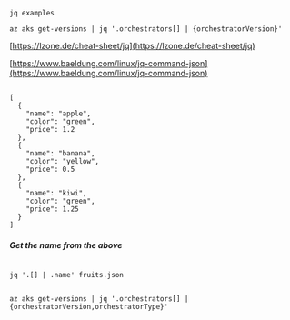 ```jq examples```


````
az aks get-versions | jq '.orchestrators[] | {orchestratorVersion}'

````


[https://lzone.de/cheat-sheet/jq](https://lzone.de/cheat-sheet/jq)


[https://www.baeldung.com/linux/jq-command-json](https://www.baeldung.com/linux/jq-command-json)




````

[
  {
    "name": "apple",
    "color": "green",
    "price": 1.2
  },
  {
    "name": "banana",
    "color": "yellow",
    "price": 0.5
  },
  {
    "name": "kiwi",
    "color": "green",
    "price": 1.25
  }
]

````

##### Get the name from the above

````

jq '.[] | .name' fruits.json

````


````

az aks get-versions | jq '.orchestrators[] | {orchestratorVersion,orchestratorType}'

````
